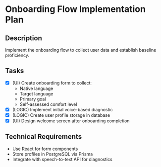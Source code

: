 # Onboarding Flow Implementation Plan

## Description
Implement the onboarding flow to collect user data and establish baseline proficiency.

## Tasks
- [x] (UI) Create onboarding form to collect:
  - Native language
  - Target language
  - Primary goal
  - Self-assessed comfort level
- [x] (LOGIC) Implement initial voice-based diagnostic
- [x] (LOGIC) Create user profile storage in database
- [x] (UI) Design welcome screen after onboarding completion

## Technical Requirements
- Use React for form components
- Store profiles in PostgreSQL via Prisma
- Integrate with speech-to-text API for diagnostics